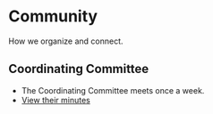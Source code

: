 # Community
How we organize and connect.


## Coordinating Committee

- The Coordinating Committee meets once a week.
- [View their minutes](https://docs.google.com/document/d/1gpGWGhg9zVT4OAfoed0cuiybHz6v0wlWSiO7sfQRRIQ/edit?usp=sharing)
